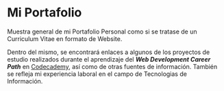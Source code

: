 # Mi Portafolio

Muestra general de mi Portafolio Personal como si se tratase de un Curriculum Vitae en formato de Website.

Dentro del mismo, se encontrará enlaces a algunos de los proyectos de estudio realizados durante el aprendizaje del ***Web Development Career Path*** en [Codecademy](https://www.codecademy.com/), así como de otras fuentes de información. También se refleja mi experiencia laboral en el campo de Tecnologias de Información.
